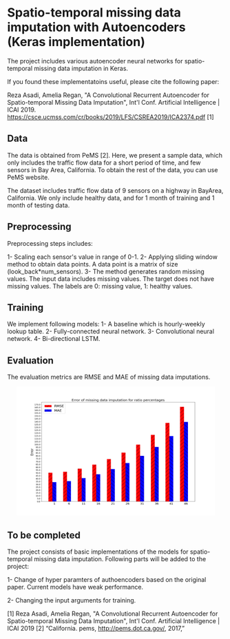 # Spatio-temporal missing data imputation with Autoencoders (Keras implementation)
The project includes various autoencoder neural networks for spatio-temporal missing data imputation in Keras.

If you found these implementatoins useful, please cite the following paper:

Reza Asadi, Amelia Regan, "A Convolutional Recurrent Autoencoder for Spatio-temporal Missing Data Imputation", Int'l Conf. Artificial Intelligence | ICAI 2019.
https://csce.ucmss.com/cr/books/2019/LFS/CSREA2019/ICA2374.pdf [1]

## Data
The data is obtained from PeMS [2]. Here, we present a sample data, which only includes the traffic flow data for a short period of time, and few sensors in Bay Area, California. To obtain the rest of the data, you can use PeMS website.

The dataset includes traffic flow data of 9 sensors on a highway in BayArea, California. We only include healthy data, and for 1 month of training and 1 month of testing data.

## Preprocessing
Preprocessing steps includes:

1- Scaling each sensor's value in range of 0-1. 
2- Applying sliding window method to obtain data points. A data point is a matrix of size (look_back*num_sensors).
3- The method generates random missing values. The input data includes missing values. The target does not have missing values. The labels are 0: missing value, 1: healthy values.

## Training
We implement following models:
1- A baseline which is hourly-weekly lookup table. 
2- Fully-connected neural network.
3- Convolutional neural network.
4- Bi-directional LSTM.

## Evaluation
The evaluation metrics are RMSE and MAE of missing data imputations. 

<p align="center">
  <img width="460" height="300" src="https://github.com/rezaa89/Spatio_temporal_missing_data_imputation/blob/master/plot_Error_missingdataratios.png">
</p>

## To be completed
The project consists of basic implementations of the models for spatio-temporal missing data imputation. Following parts will be added to the project:

1- Change of hyper paramters of authoencoders based on the original paper. Current models have weak performance.

2- Changing the input arguments for training.

[1] Reza Asadi, Amelia Regan, "A Convolutional Recurrent Autoencoder for Spatio-temporal Missing Data Imputation", Int'l Conf. Artificial Intelligence | ICAI 2019
[2] “California. pems, http://pems.dot.ca.gov/, 2017,”
